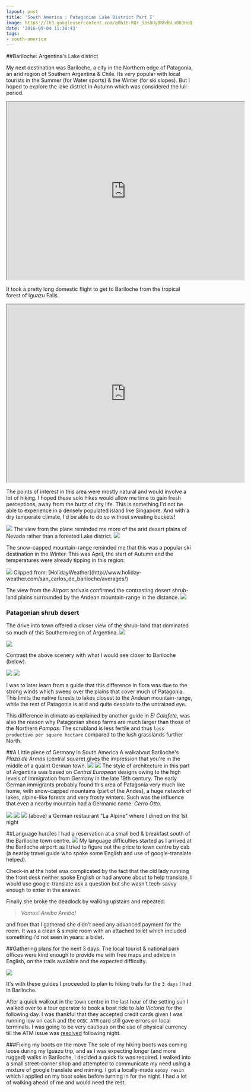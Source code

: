 ```yaml
---
layout: post
title: 'South America : Patagonian Lake District Part I'
image: https://lh3.googleusercontent.com/qObIE-RQr_53s8Uy8RhdbLu00JHoQiB9WjXrfV5RzXmfbG9zD91axQ-5h7qcKnY6DmpgF7weh7V9jZYJ8MFtx8s2-7xlPJCoHV2N50psxLIzP1rshvwOrL5kaxRNcscMLrtH__New75y31Xv7ZXAQhL1Mnj05yek_-RlLVXqThWPE4ejh09_2tBkI5tQdyK_yBTgzZOV2hxglqdIbD8vIAW7P_vrygaOe6a-dLRUpTAVHQvoT1zBXuuSX3d77Ig02HCqAD-XsA70x0mRAnpoXih6YyNmZjGlF8KmW_Pm-mnMGdPgRFKv9VHiA6NGc9VJTbW0wAid1kBEVokMIyO7SzvZZGv1RjvLNrH3H_JodLwAx2uWaR6gqcwmJv1u9fxADHTzKY_VdYsCaSPodX18l5GXShQKvBf0D_YZ9pHEInaSjzsnqH7cfD0S-N92ehKqpTTF9Pzut3Jd6QZHCPZmokL36YbDUvLJjdFMwNyE7FUSOU-3RAJSper8VvokW0LU6-oMopBTgJYOqLUr64czyd2J7gdic1slI57iuFjEAth66fQb287YqrMhZwsHnt5i8_PLbBQoMipNoZ8tC0BpKGXv4XQiw-ETJ9y4aD5HSw=w1654-h935-no
date: '2016-09-04 11:38:43'
tags:
- south-america
---
```


##Bariloche: Argentina's Lake district

My next destination was Bariloche, a city in the Northern edge of Patagonia, an arid region of Southern Argentina & Chile. Its very popular with local tourists in the Summer (for Water sports) & the Winter (for ski slopes). But I hoped to explore the lake district in Autumn which was considered the lull-period.
<iframe src="https://www.google.com/maps/d/embed?mid=1T0pb-8jJoROvbBHpStQPVKPOgco" width="640" height="480"></iframe>

It took a pretty long domestic flight to get to Bariloche from the tropical forest of Iguazu Falls.
<iframe src="https://www.google.com/maps/d/embed?mid=17ni_Kn_3ugb_mQf0W6-Mg8THeu4" width="640" height="480"></iframe>

The points of interest in this area were mostly natural and would involve a lot of hiking. I hoped these solo hikes would allow me time to gain fresh perceptions, away from the buzz of city life. This is something I'd not be able to experience in a densely populated island like Singapore. And with a dry temperate climate, I'd be able to do so without sweating buckets! 

<img src="https://lh3.googleusercontent.com/RvJjkjQ-0d1LISmlh8pD6wOq2WAm6l1Q2pDoakHmw_CXj2bYBJpbRXR-l1_sRMcT5EvqIV3bHkqzMNYMFKq0x5EBA7GxjayX87ZWcGmsnC7NQlcIatNUBPd1D5e9Buh6UGr453AVuworatv6TdmAURKkNWnyPh4u4XBNGYccdxnFfKn_f5H4xc59WAh1cxxH-FcpxMUAzjBVU_U1CjjD5URn5KAtUIgyIEAxERPY9tK1wG9xdMO6_vx5Et8ONYqyewCtTu5cGO-U8ojr5uVhnna28TuRLvrNlXYoyqOlGSdFPgd80xScDOU834At5Tr2L-BTXhSJZ0Dv2IOxhfkEvAcjFoKjpPlZ1SdIHlJE_v8ZafdFB8cbTTznacFyZq3oeP2JrVX3HpTLTBMHjx9P5scumUpDHxVkkZ-RuOwikEcicW98wZ_NTEH4uhT9E_a3bAfSKn5EPnb5_Y3GIU1DzdEUlSqHaiVSsDYqQv-3WoMigjiNEkgggHb9aXYc-DKOcaGOyGJXwAgV7j919Txod0aTP-2uZDrK5UJvXs1doornVBzQutMMnR0j-vkZ5L8eI7JC5mHEWdgGI1DLiDaJKs4IS7vIhXxEIT528-mHRw=w1080-h608-no"/>
The view from the plane reminded me more of the arid desert plains of Nevada rather than a forested Lake district.

<img src="https://lh3.googleusercontent.com/Kr33NbPUUekliFdp8e3HgzMdSTM8Zg6Q52z7PuNLzQYwbDBcusqatJLRaW9FicfwzLWBJTGSZZwnjOVqAcUyulZGexNWnG2FbYhraKFZUfTf1q9VFSGxJeqlYpyCEroUFHDgJsezMU_eM595xV2kuxmyn8JGswcnthSC6RW_MKyqWQWA2VQMHC7RITvFYURHukvEUZeRroxDNTkHUypihtdtsMfLTqjq-l3ZVSBRy4Y_haVN152647i9_IocsQIQrJizYWlICQX74iPZ9D3GThUfa8QfHJcpD-UycYnVIoBn2aA-G24H3u92CL-3JDDfZC39ETOFEkQE9Xdme4NgpTUUU1QCplR2bKgWLNWX1yswxiuOQV5uAYwzL9MiEECFuMGqmdNW24S8Th7gcZJHiYf1kI-EKIiYglm52dSFfTw1lANEUw8eDOkGl-HyWDM_wv6Ee0VcvkzsFnT62QC4pBYkwQ-6zfaz3nFfcCLQIeuhwQ0k9LBiw0c4A6JhIF1Ue1OiB4UTMf5JOTXoFZlCDYC9H3eMw2UKi7ruW53t1tffjbhpfpn2g5d50kO98rNQ611u_F-FdMXMD21bqYzGH827vgJaBzDKQMdb5i8JxA=w551-h979-no"/>

The snow-capped mountain-range reminded me that this was a popular ski destination in the Winter. This was April, the start of Autumn and the temperatures were already tipping in this region:

<img src="https://lh3.googleusercontent.com/AT_jLRIUAbY3AS_959XLr6qK-5XgvAyg3eAS5WAIm02H8eYaBD08x3sHDJW1WjfRSajmVIRd5wEVZPEqOEVYX2GZfO6ExqFTxY8Fbx1iB6wG92AMbkJAaRj4zsi0jpTrZKXV9d_w7G7faWqEW3zgkQl5P3PiAq5LzN_d3_SsYs8Tz0sK7nq94MVxf3zDwmBabE4sALyPGKA3FZLmGVdKET4dFCfDjnjP85I2-TTNFTUGrmr9wIT7w1cYt_EcI7EgO7bjfIH15naofLgKDphhr2UcmYvNl_nn92pS7TOVArfsy3MfjGZTtfDuxf3MaApnxtPOD8YBetdkiXzTdqaojNL6ekAqMoqDfdhNsrLBKFexgPDXHN98l3VyJdJ2jbHtVWgtwl1ziA-a1lxzzHUWBG7zYaPChzwlRRUjlVNCJDmA37B9kTulLIxG4PmAQ0LerBh5bV1wH_6EF1vdqcSMAf_YA7CP8hmTrvfw8e-L9lHTPjvQE3-toZGeUMD5eSavUpXUk5ZauqioGkSqLTevs_6AcaQagDRc9BIrpnYB_xt_VvxUWXG4ToRwt3j2XapCp_1YzHjkjjo5UX22vl24VlAQrW_YexVp1eHNMNBqIA=w589-h467-no"/>
Clipped from: [HolidayWeather](http://www.holiday-weather.com/san_carlos_de_bariloche/averages/)

The view from the Airport arrivals confirmed the contrasting desert shrub-land plains surrounded by the Andean mountain-range in the distance.
<img src="https://lh3.googleusercontent.com/JP4p0854Bc9r0I_83m8EtUQDDLrs6F_oLgUw3Crj0FkBs877i9xKkmlpcDP7DcFUhEqE8r4f8n5SXz38pO9nokC51fdbd22oQmxGb8Xu2aW8MSY4WyPsZZm3GsiJZh0LSaWtx_ujOh0JYrjt1B6lZLvbnOjAyA9Hay8U36ZZTSCFSHxnPtczeJ2vHWp8lX48Y4o8bse2vMminL2JPz0Dyp8CGiDqWWe0_QJspaEoK1d9cgjK_M11vCcxdoDmuhifqo-vfwK8DlNgJ8hi6MGQiu_hI0di2ma13xDMEMUo-VUdBw1ekPSVwjFstSKmfVw1etnSk9FgprbuSjIW1h5vO-Bf6KTM3QHI46iHlkQhkkGrhOEuZZm0cNapb7Ayyg4Y5F2Ku6VS_wKtLLyRkbWN7E44SoS1CZJQUC97rNbCITfUCPnoAIWtDNhSQ28apJYgCHxjJEfJvUA008kqGZcKbG4wAfGw8F9QW1pQQ57v-E-b_RagzeNbf1VV6dslMJTgKbdlg1VQJyuypWglxflor_BWsqkCY6dkoPWLnKOP149fsxJZrYFWrbZaeIYdBm2Yng9SvhBFEeZVG8rQPTlfYYwii9VrHb67uxCPsCpvbA=w1080-h608-no"/>
### Patagonian shrub desert

The drive into town offered a  closer view of the shrub-land that dominated so much of this Southern region of Argentina.
<img src="https://lh3.googleusercontent.com/Weue-r8mTEVPoO3s1H6USpb9lKdG9W5SobF-XYX6sS09Fd0R07-W19QeLu9LwRxVIK2sZUAuL0wITdqeqCoWSUmp2qvKHxfUW18RjoooPOLm9dqyTchBVOyTaBGH1x-yq7GW7FyLUAW6CrR0sHSXzziCwsvt8cb_rfSJC7zafOa98Dv-yc87H15llXxOVhxn_i3k669lp7MI9Qs7v6otgRIdNn01VyiiDmbfy9FUajlPsyDNJwJirlHZh5VN2Ridg5FMHxTGv8wvhVWF-SeayD0fPnHCwxszowvIXcJEJTYSNxMzN1PnYnVHOiFg6quhSCVJxGBT7iy2c3EaK-jS4opy4mbwBlRXuVsAMQM_FRzHQSDAo3OONIXd137WyEjifhkhcaa_WpUXAzJprxzz_dIEIp2LJiQM_0Dvg6S3bo_hrZjKke3MOjRpVoxfyaDn4jhsxilxblyOyeIX6ZhGWuUfdGx8hPK4YbzYYZK8tT1NSKhawkBh982Q-OfZhUInV_wX7Ai4MNF1233gGQoXOtJ3qxFLBLxHv3Zhpx5raT4s0O5BwQZ8XEMvU7aqY-VDBX8apQSTmCckE7we3SwvzyKCntZEA9i5--21V6sBew=w1080-h608-no"/>

<img src="https://lh3.googleusercontent.com/PYYHqdEiY29T44korWD7wufN7Oq-27IiG3bxw2kX5VDbv4t6lUE7SEle8avefwmEgc_BcOizJkDwRMlrmrAzceLHRAWH3zxv0xSRUXT8Q5Kvn5S8sDMLA8M8_OV1At9dRYuYGmN2vFStuQZ3qa96EAUXCLyEAa9cxYw7lNi8vSj56kYmvwVpOWQcpSkYih5kywtmWteukaoKyZJTXbVrfHTI19GbXzRE2Bou4iz3ISvT2l6TL1h-6py_2xy-jEctsWT5LCW9g3F1tJARL-InM6OFAheczZfIu5ow-NRxqHf3tXfFRH-4_icqYniX6-3NYLf8mRFl6gladux69cZtMxG0_nznysgMCswVLYkjeWHnItBmwZeCaqzmsCA32RwKHCZwVTdfB05Qv4i6PpxLWfhk2F2ZIQPInQulGmaY56VA8a3ITtafutZz9TIaatWTUORjz1j09f4syW7a_Dxx-4ksWda_S37Bn-9xE3YRK00APCKH1hoaYhve9_yY2umM14el3Nyd41pfwHF-a1JX7XNrKUt5XspZQhA1WS5XWrd0WKugvGuVKLpBSTDR1K2bjVC2cAZG9zJ7izanZdv6Jj6PaUFR6ZxnGHME0nXewg=w1080-h608-no"/>

Contrast the above scenery with what I would see closer to Bariloche (below).

<img src="https://lh3.googleusercontent.com/sqYmXpoeciBZTi8X5kr6f7YRfCeNVVVCLStkYPUmip7z8DlbSAN6zzgi2FJphe4JMp8Pyrh7iUd29sRkuwptbWEo4Gve8EfxbCL8uKCIH4P6o17C6Z4nuUv5aW9CeCFzEhgHnnrO2j3s5WVLBxh5TBXmSolYOhOE_J_otye15qrlWRFC9LNpVAxlMojYDB_PQDq6gnM-aWbFgP948dqVr-ocl3e7eELzaSJl4XWWEkgzTbqWuL1Ig6EOb2IeiOxKHXbUlVg6cDpRUblIsEr_J5eX7gdeQeMrgnrlk3i7zS_6s80TzNC0Yn09GS8WuXG_-C0ctCBnwBEYPoKsmLRYCsO2LEzJcmt6fhjhGKD3ufU6waXxaNcbsPdR-OK13TlXM9SQscsqiYMkZHYDas73p7i-IewDX7AuNV5wZET4PZgb_JvfxVZVeL_FdToS9Sb0KL4ruDCxTVvUKTZA56aIJ7M4LOfIE9d7y0obbTCdEUmOkdOTLUTBar-k8SD0W7UZYEbfsA6PWbUzVQP1P-0835xDN_lHJGa7_5nQR1ZSiQCro1FyZK4YE5Lp5Xyz2LNRhgmxol9l0HkQph9WbWZydWqwEwgHbrx6raqoo1Oziw=w1404-h935-no"/>

<img src="https://lh3.googleusercontent.com/gc4SKwf9SlvKKcguIwKIgCoQ5y7FN84c0O9IHyV7WjYQonGa-sSHhEA2ucHf-eBaicehpA9Q5fcbwT8xyYc5jUSVN53DuH7Mpxjc5kvmswhWLFBSlpd-ZHBYURiEW4WZ9RQwmOUadeKukzUHDsBD2b2AApoXUcqhbyh7zzg_oqUaaqOX9ruE5daeqTKJw88tVc-2ThWLhZhF72l8qNfCvLahQVNMrUIo2Stcc1AcbXmBRvoBl0hqIp9AA6L0sFq88YBmWKxXveOn6ysMlwN4wVA1CAzKNGlsTpVYO4V2iXVkpFScmIld9yZoxFWt0qCDB_PGy2k0KPxQMFHc4C2KUlDfRx23DMGBL8Fx9kAnoxHQOtrX5YEqPfKPOL9k-wbytYXXuITXKyaXh5lKTNM9hzmu0sXrsnUjGzK-c6AaC1QS_uhvu2INJn-ydfrVQzL0if0uIbnABC5k-wLMScfqss9pzfExmzTy_V4IkrMvpswVDa3Nuaj9XppasX-MNprJGcNX47jR-n62QBi942QURl3axNbmpB3flgnu7HvdZlU2GqMMInIh-DH0DH1qlmiAj5HMouaPYfYAS9l9-OfUWikS0uRL6_CXHmHHa4e2DA=w1404-h935-no"/>

I was to later learn from a guide that this difference in flora was due to the strong winds which sweep over the plains that cover much of Patagonia. This limits the native forests to lakes closest to the Andean mountain-range, while the rest of Patagonia is arid and quite desolate to the untrained eye.

This difference in climate as explained by another guide in *El Calafete*, was also the reason why Patagonian sheep farms are much larger than those of the Northern *Pampas*. The scrubland is less fertile and thus `less productive per square hectare` compared to the lush grasslands further North.

##A Little piece of Germany in South America
A walkabout Bariloche's *Plaza de Armas* (central square) gives the impression that you're in the middle of a quaint German town. 
<img src="https://lh3.googleusercontent.com/TU-el4Umms-xO25lBRZqGdkfQQGN4vQG5e0GQR3rI8vhaiLEI1zx84vwr469XKC8thPZJBPPAC0ykvgF6SQf_HH5r29nlOL-FP99Sj5_qPeLYflWaR9_bDY7W6CUeudajV-QdhF3UAkBZ7UQMbQWMTUbvibOU4LyUlH-32zjpm0o5xag9uPbwoYfJPP6oW9e1ZahD_qh3_5o8fpTVsvnd4LPyzouHKXE_vPrlWmhf9NkDOxW0wy8boNYNz28ZMO4vvOwtaW_dJ9tqkhYub8ZjJlBkBOFAB4G6B2aWHqcE6NYthiLWCCbsaKsOetQc1NZS5Rg1i8RKbs8bnWONmGmhTa6sgID6n8ovR2noV_DCObRZxiDKF57YY3iKcAz_grQ_cvbG-cpNpR4sFPNB3M2qiP9iGGSNgvHh-4GgNUs7xEviThMd-NgUa6o819-egmIp2V8PasGG6g0vC_yGeHE_Tw1Gj6gUWvIW7PmSJEJBnuvTwUH_2eWhebFs5vyh3fosFp0-VWXBSg2dgIcP8_ArO9ENQ3ILS4YzwawGSdhyTgZetCIZk6HB4FbW6-kEE7VZqYKAZ7jyPjSK6KmNblz9fOesKmwWQaUgWrZ0pzAPA=w1034-h688-no"/>
<img src="https://lh3.googleusercontent.com/52k11xqLX8K6O_Wt2J2exWf3T526O018xqHw6DsfBT8_msFkAR7lKnh_ZQXrfK0LC2QXFIFtCaGCunbSVw6HQbTFpDDvQqNbtGoZdBuW8u3CwID18TyDL6zHUDOvDg64TNPFmITOte3B3r-yEikbkBa1n1EjFcbB_cOFacW1Ly70rcqKS0qMuVSVzqiC8aZZMiLtKk5iXCi6NxtN6-FEBlTgrZJv3ZF66KjOolN2RtuvRZG37woqhyPofiXj2tk4SxV5EeqFgGEgDY5vFx4yRKRPM0Exo-6f0m1QuhAGAWK8-UN2du56FcdNJAL2aGG-hpcVjZTVzPSGzw8fxfS07WTZs8b4EtBn-Z7IN0Wzoudc2PQgTcw8OaPtT6_90SDt7QQ_3fbjvZvzESWlppEfGBn7wwn2yu5uvSWHkqyinxe4MR-77GxSCHdLogy-4an_41W_XcbaHnC9sFSyDCHGX7HBNTJN0HF51bbkjF32C4PfZGBja8YZc5rnNvOx0M-xUxK9HjF7u6MTZVMbNCIXzKUlQr8C9-vik7HIjk8GRvHSBJKavOh3GVXcXl1Txr0m4q_Nk0_G7UE6dwr8779ZjhMy1RXy5GFz-1s_2EgSqA=w1080-h611-no"/>
The  style of architecture in this part of Argentina was based on *Central European* designs owing to the high levels of immigration from Germany in the late 19th century. The early German immigrants probably found this area of Patagonia very much like home, with snow-capped mountains (part of the Andes), a huge network of lakes, alpine-like forests and very frosty winters. Such was the influence that even a nearby mountain had a Germanic name: *Cerro Otto*.

<img src="https://lh3.googleusercontent.com/DxcUQWcC8EHRTA-Y2JMVkkLEg9oWbKnfvLXubkrd8riJUriMRiC0XLo3yHizyj2BrjPujPE_oMXEgcmFzvAfGxqfk3T31-3DcxuCnN9Rsc_hg42sS2NSY1iS3KNkhIf-Kwc_2G1jzLsSES58-f1z_-eLvjr2xsBM6vF8gr-edQV3P7bktYNgQjRDp4TW6lqats9jDSy4HVm6hwzhlbUu_SRMFBn6IZtlVKJh9MAvShc6AdvJAWLufuZcBzCF6sbh318wjRtZrkjgmakstU20Bizycxv8U0esXQ7n2smBv8CMXml9xU41RI0eCTcBDOCde0IQNoqmVIqfTbOGGoXKZPSSVmu5Z1A6_DyRlQwNm3QmCGfnaas_-eRx-aYxvkg-hBmbtWFL7NtMGLAlseNfROKVPkZmy8YA3x9wxrkEeOZ33N-ObVORST2zWD6zlWQfZIfogiGo1S-pRCH1pNaUoCavavo9kKjv5C69P06Ats9SM7IqjPFiQ6GZfA-t3GyqJtUAH5aPYs6ARC7pCy2Oj0D2EByQl7PuAaWkPxh92BThSD1OFbZptBUu0vBITbyBHy-WsdZaeJ5PD7C8Vm1uSp6btfzJJ04xMnzU-eJ_pA=w1732-h979-no"/>

<img src="https://lh3.googleusercontent.com/ylEZKHoYUMbCh2vHswBiUC3ah1XA5oG2PD-dHTMw5dW3vCc5ay3_zHovrgDK0nJGSE_NlyZ6dYG92PF7o06apUg6L8Ks77JApZiNVd9GYYVzLdkLy8UJnd_RcrI6yqFYSQIL76k1pIcVOmD9ncqzvneG7M89aModybDxIvLCHjYTtsPCcikKTmkhSpXXIpDgsgY7x8_rwcF73VUVE1UyDktlWoEBrF7Kj9es7cZ6J1yxY_fvbw_lphzISmtJfZ7n2WfuD4RClcsQ4CygrGShLP16VeU4LvC5pN7r0MPJRnk0gOcHA7v6GHZH1mzgcMm8Q4EPJfKVxmRGi1hgi5tjVAziMLOYhqfQpDNny3kyADfaO6hBNEJbtSVfsCErgwSw9zy5x3sgygI1zXeKaJYdzyqgz_gt2Y7exMyPqQZHqUNkpbcG2dvVfIvhAFoDZess_2RZPd_3ZWMXXpah5b7n5-ZD0q-7_X_TIu4QE1Mib86ASpAXVWSbD97_yzvO-9jDUQ-SSaNHM5QtBkYJB8--0Y6wXDhH6flXseyRkzs3NkB9ug44ZhksTFc8k0G8Lq2BXbwEmG3vVzlIIxhoeodCaVtUH-_8CC_5RzMGB4w0vQ=w1470-h979-no"/>

<img src="https://lh3.googleusercontent.com/JK7L_yMWjby_0qRDaVgpdUdMK7giRa6TLezmeTDbodz_9LBWL_q7bcHvnMIUnU9YzwoNSr5evkvNoALHM-yi00kbzIf_ArNQfQkvN-hsgO1kTVf3NPqMu3pIJ3wkju3ooE2A0ZkMggRgO2SnEp9JsjNShR79rqSL_lOautOZBXFc7DgSfTXy1clJLCZ9jekyyykvqL7KU8vKpPz6vXUT4hzGZrBNJokdCYPnRBoFffAnShKOHNxvXgweFbCgCYUsi0k9sAosbL6TWiC6mI59kQzFX1PP3PgKM52XcCWPA0D5aviJ1P5umq3n1XzNCsVp6oP3bbYtSb0AZMMTRVbARu3ySYUYTQsVgz061yXH_KG59OmBJYkxeG4snjiShaVbqHCfJ1tajyQTXZSq2s62MegIJilKSy-huBSVdluri8XE7e2ZOD-uifChxbk2hGAy7tNXDBZTMj86PXNme6Kr3iNMcoHBw2xfN4p7lRFW8wtWOKkXUHC-ZjA1OArQKNh8bCF3dpcA0yoXd-UazIiP6ZZEGS8F9ono1xSdINRZN9yPBE9CyTHXbVGc5dRQCt-DYKeqTm2jZk_OA_vDgvJ14Xgjw3SbP9DoYvb1hgmVYA=w1741-h979-no"/>
(above) a German restaurant "La Alpine" where I dined on the 1st night

##Language hurdles
I had a reservation at a small bed & breakfast south of the Bariloche town centre.
<img src="https://lh3.googleusercontent.com/OHCq6i8fC3toFAKOwXY_Hec9u8odaVQzMoIlFBrXP3Ut7OILYilKIxrm97tcvoomRAEFBd_W68YYn9o-OPuNO7yfD0FfDFsgjUsLc8WyI_BkwIbHt1imycxi3Wv3RB8v3wLGhy-4RHLbgXTWorGd5UwpWT-KulOL6pGVP1HlUKun0NM2lCyevbVm53LKy7W4KuKcAkII6btb4FBlp6FYbT5G1enF7rxVc_Bg_V9JB7sx1A7FBuoso9jxkwQKnwHxkoEXrHaIeof7w0UmXvm49GxhfLe4tQg-Z04DggOqhyMpz-RriK6eMGhxLV9rsUdIU7TL2sYeZUn2oEwtJ7IKkANAKaUNfQMx-_HGpA3PEivnJl8qgRPv0U6xn0mRh36O8HDlTuB0WMQL2uGd2a4eVtg6BB7CbOBgoB6RrbBwXIrQJ7qyIxwCPqZWytXUHSmQXFzg2Z9QW_TlN2uInqk7jTlfPxEKJgUG57xgmCiZeba8NVUmSWQc74L6dLj7bSxUTvgaAynEW1qoVPmapj56okOhr01YxHstWwe12R-6_ALI9SoJfkhDuh3tNUtsk8Onuviv8BHez9YzD49kLDrLZVpJ51aItFaY1fWCmJS-vw=w526-h935-no"/>
My language difficulties started as I arrived at the Bariloche airport: as I tried to figure out the price to town centre by cab (a nearby travel guide who spoke some English and use of google-translate helped). 

Check-in at the hotel was complicated by the fact that the old lady running the front desk neither spoke English or had anyone about to help translate. I would use google-translate ask a question but she wasn't tech-savvy enough to enter in the answer.

Finally she broke the deadlock by walking upstairs and repeated:
> *Vamos! Areiba Areiba!* 

and from that I gathered she didn’t need any advanced payment for the room.
It was a clean & simple room with an attached toilet which included something I'd not seen in years: a bidet. 

##Gathering plans for the next 3 days.
The local tourist & national park offices were kind enough to provide me with free maps and advice in English, on the trails available and the expected difficulty.

<img src="https://lh3.googleusercontent.com/WvS0ZQIYN1VQFaWKsw63hZc_sxQxxj2V8h7FrIsJxULCYIq8KMRdujHDc8aMIbAG5r6gbsqkMOXJNdPUy82O-eX3xJuGvcLuX5ZUFtFUR4jzCMfAd8Opm3ii-gxCIcgczAQTijsmDcR-HAfktezqFSGOIZ47gCyRq-JvEd0NqajxN9uSZtGURYM7AGbTXeoK6o0u6WRH_-RauBZizg5nulCfidn1pDofiBynR-yOksX9E51KbOVro-XSzfmnEWtpjKadZXIqJucD0Qx8-0cms0oV3L1eJNfG2Q8hjD74D8pKmEmZhN8hFDFAlJadPpcuhnrr-NZJfwIKsKsfRW37GDIu8gUsx_Zmc1ZFMZYrv6L4GUatOoBODjBYVzHLGK5aL6M47e6zKkOs8Bb7MEajCi7V0TVPNpQjS_hVsseds_Op16eot6533fQmM6nFSjks_hlqK14vAPn6v4oPDBjlCQGpLTNScGOI_HUOcTs6w4PzdGPZErFln-09OYBdAoQopwFvdlu973raTYQxUARwyhB2n2U_MC-AbjdTD4h5f_5MBDevFj-4NDpnt12fQ5VgDvgY-lCawpPm5owKHylEHG0SnwmKPxHdM14szhiRqw=w1560-h878-no"/>

It's with these guides I proceeded to plan to hiking trails for the `3 days` I had in Bariloche.

After a quick walkout in the town centre in the last hour of the setting sun I walked over to a tour operator to book a boat ride to *Isla Victoria* for the following day. I was thankful that they accepted credit cards given I was running low on cash and the `OCBC ATM` card still gave errors on local terminals. I was going to be very cautious on the use of physical currency till the ATM issue was [resolved](/2016/08/28/south-america-budgeting/#atmissuesresolved) following night.

###Fixing my boots on the move
The sole of my hiking boots was coming loose during my Iguazu trip, and as I was expecting longer (and more rugged) walks in Bariloche, I decided a quick fix was required. I walked into a small street-corner shop and attempted to communicate my need using a mixture of google translate and miming. I got a locally-made `epoxy resin` which I applied on my boot soles before turning in for the night. I had a lot of walking ahead of me and would need the rest.
